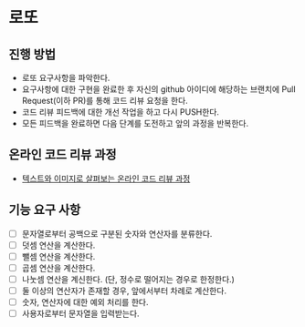 # 로또
## 진행 방법
* 로또 요구사항을 파악한다.
* 요구사항에 대한 구현을 완료한 후 자신의 github 아이디에 해당하는 브랜치에 Pull Request(이하 PR)를 통해 코드 리뷰 요청을 한다.
* 코드 리뷰 피드백에 대한 개선 작업을 하고 다시 PUSH한다.
* 모든 피드백을 완료하면 다음 단계를 도전하고 앞의 과정을 반복한다.

## 온라인 코드 리뷰 과정
* [텍스트와 이미지로 살펴보는 온라인 코드 리뷰 과정](https://github.com/next-step/nextstep-docs/tree/master/codereview)

## 기능 요구 사항
- [ ] 문자열로부터 공백으로 구분된 숫자와 연산자를 분류한다.    
- [ ] 덧셈 연산을 계산한다.  
- [ ] 뺄셈 연산을 계산한다.  
- [ ] 곱셈 연산을 계산한다.  
- [ ] 나눗셈 연산을 계신한다. (단, 정수로 떨어지는 경우로 한정한다.)   
- [ ] 둘 이상의 연산자가 존재할 경우, 앞에서부터 차례로 계산한다.  
- [ ] 숫자, 연산자에 대한 예외 처리를 한다.  
- [ ] 사용자로부터 문자열을 입력받는다.  
